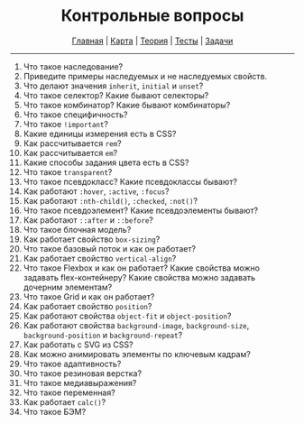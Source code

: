 <div align="center">

# Контрольные вопросы

[Главная](https://github.com/dollaween/junior-roadmap/)
|
[Карта](/roadmap/README.md)
|
[Теория](/theory/README.md)
|
[Тесты](/tests/README.md)
|
[Задачи](/tasks/README.md)

</div>

---

1. Что такое наследование?
2. Приведите примеры наследуемых и не наследуемых свойств.
3. Что делают значения `inherit`, `initial` и `unset`?
4. Что такое селектор? Какие бывают селекторы?
5. Что такое комбинатор? Какие бывают комбинаторы?
6. Что такое специфичность?
7. Что такое `!important`?
8. Какие единицы измерения есть в CSS?
9. Как рассчитывается `rem`?
10. Как рассчитывается `em`?
11. Какие способы задания цвета есть в CSS?
12. Что такое `transparent`?
13. Что такое псевдокласс? Какие псевдоклассы бывают?
14. Как работают `:hover`, `:active`, `:focus`?
15. Как работают `:nth-child()`, `:checked`, `:not()`?
16. Что такое псевдоэлемент? Какие псевдоэлементы бывают?
17. Как работают `::after` и `::before`?
18. Что такое блочная модель?
19. Как работает свойство `box-sizing`?
20. Что такое базовый поток и как он работает?
21. Как работает свойство `vertical-align`?
22. Что такое Flexbox и как он работает? Какие свойства можно задавать flex-контейнеру? Какие свойства можно задавать дочерним элементам?
23. Что такое Grid и как он работает?
24. Как работает свойство `position`?
25. Как работают свойства `object-fit` и `object-position`?
26. Как работают свойства `background-image`, `background-size`, `background-position` и `background-repeat`?
27. Как работать с SVG из CSS?
28. Как можно анимировать элементы по ключевым кадрам?
29. Что такое адаптивность?
30. Что такое резиновая верстка?
31. Что такое медиавыражения?
32. Что такое переменная?
33. Как работает `calc()`?
34. Что такое БЭМ?

